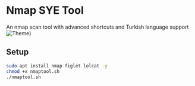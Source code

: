 # Nmap SYE Tool

An nmap scan tool with advanced shortcuts and Turkish language support
![Theme](https://ibb.co/6cQqMT8N))

## Setup
```bash
sudo apt install nmap figlet lolcat -y
chmod +x nmaptool.sh
./nmaptool.sh
```
